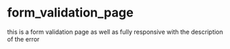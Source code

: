 # form_validation_page
this is a form validation page as well as fully responsive with the description of the error 
